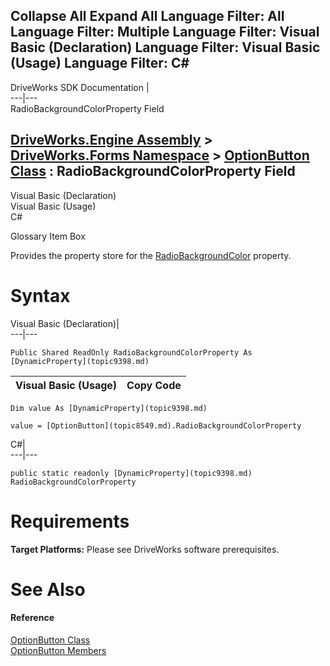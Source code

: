 Collapse All Expand All Language Filter: All  Language Filter: Multiple  Language Filter: Visual Basic (Declaration) Language Filter: Visual Basic (Usage) Language Filter: C#  
---  
DriveWorks SDK Documentation  |   
---|---  
RadioBackgroundColorProperty Field   
  
[DriveWorks.Engine Assembly](topic2156.md) > [DriveWorks.Forms Namespace](topic7266.md) > [OptionButton Class](topic8549.md) : RadioBackgroundColorProperty Field  
---  
  
Visual Basic (Declaration)    
Visual Basic (Usage)    
C# 

Glossary Item Box

Provides the property store for the [RadioBackgroundColor](topic8571.md) property. 

# Syntax

Visual Basic (Declaration)|   
---|---  
      
    
    Public Shared ReadOnly RadioBackgroundColorProperty As [DynamicProperty](topic9398.md)  
  
Visual Basic (Usage)| Copy Code  
---|---  
      
    
    Dim value As [DynamicProperty](topic9398.md)
     
    value = [OptionButton](topic8549.md).RadioBackgroundColorProperty  
  
C#|   
---|---  
      
    
    public static readonly [DynamicProperty](topic9398.md) RadioBackgroundColorProperty  
  
# Requirements

**Target Platforms:** Please see DriveWorks software prerequisites.

# See Also

#### Reference

[OptionButton Class](topic8549.md)   
[OptionButton Members](topic8550.md)



